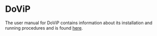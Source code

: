 # DoViP

The user manual for DoViP contains information about its installation and running procedures and is found [here](https://cristinamoraru.github.io/DoViP/index.html). 


